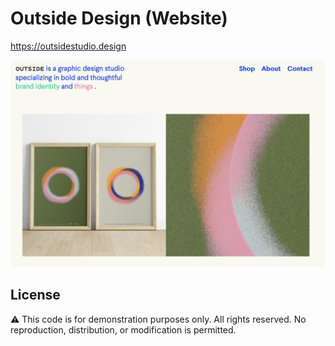 # Outside Design (Website)

https://outsidestudio.design

![Website screenshot](screenshot.png)

## License  
⚠️ This code is for demonstration purposes only. All rights reserved. No reproduction, distribution, or modification is permitted.  
